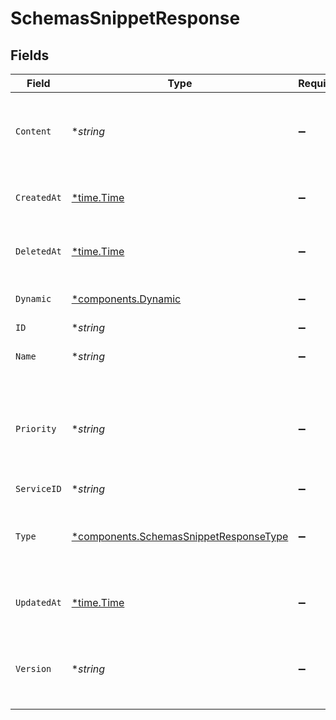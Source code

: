 # SchemasSnippetResponse


## Fields

| Field                                                                                           | Type                                                                                            | Required                                                                                        | Description                                                                                     | Example                                                                                         |
| ----------------------------------------------------------------------------------------------- | ----------------------------------------------------------------------------------------------- | ----------------------------------------------------------------------------------------------- | ----------------------------------------------------------------------------------------------- | ----------------------------------------------------------------------------------------------- |
| `Content`                                                                                       | **string*                                                                                       | :heavy_minus_sign:                                                                              | The VCL code that specifies exactly what the snippet does.                                      |                                                                                                 |
| `CreatedAt`                                                                                     | [*time.Time](https://pkg.go.dev/time#Time)                                                      | :heavy_minus_sign:                                                                              | Date and time in ISO 8601 format.                                                               | 2020-04-09T18:14:30Z                                                                            |
| `DeletedAt`                                                                                     | [*time.Time](https://pkg.go.dev/time#Time)                                                      | :heavy_minus_sign:                                                                              | Date and time in ISO 8601 format.                                                               | 2020-04-09T18:14:30Z                                                                            |
| `Dynamic`                                                                                       | [*components.Dynamic](../../models/components/dynamic.md)                                       | :heavy_minus_sign:                                                                              | Sets the snippet version.                                                                       |                                                                                                 |
| `ID`                                                                                            | **string*                                                                                       | :heavy_minus_sign:                                                                              | N/A                                                                                             | 62Yd1WfiCBPENLloXfXmlO                                                                          |
| `Name`                                                                                          | **string*                                                                                       | :heavy_minus_sign:                                                                              | The name for the snippet.                                                                       | test-snippet                                                                                    |
| `Priority`                                                                                      | **string*                                                                                       | :heavy_minus_sign:                                                                              | Priority determines execution order. Lower numbers execute first.                               | 10                                                                                              |
| `ServiceID`                                                                                     | **string*                                                                                       | :heavy_minus_sign:                                                                              | N/A                                                                                             | SU1Z0isxPaozGVKXdv0eY                                                                           |
| `Type`                                                                                          | [*components.SchemasSnippetResponseType](../../models/components/schemassnippetresponsetype.md) | :heavy_minus_sign:                                                                              | The location in generated VCL where the snippet should be placed.                               |                                                                                                 |
| `UpdatedAt`                                                                                     | [*time.Time](https://pkg.go.dev/time#Time)                                                      | :heavy_minus_sign:                                                                              | Date and time in ISO 8601 format.                                                               | 2020-04-09T18:14:30Z                                                                            |
| `Version`                                                                                       | **string*                                                                                       | :heavy_minus_sign:                                                                              | String representing the number identifying a version of the service.                            |                                                                                                 |